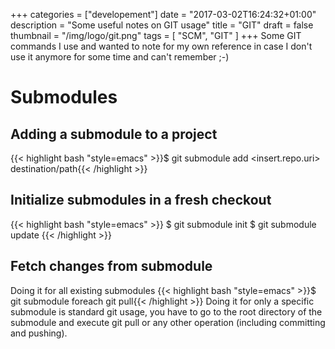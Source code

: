 +++
categories = ["developement"]
date = "2017-03-02T16:24:32+01:00"
description = "Some useful notes on GIT usage"
title = "GIT"
draft = false
thumbnail = "/img/logo/git.png"
tags = [
	"SCM",
	"GIT"
]
+++
Some GIT commands I use and wanted to note for my own reference in case I don't use it anymore for some time and can't remember ;-)

<!--more-->

# Submodules
## Adding a submodule to a project
{{< highlight bash "style=emacs" >}}$ git submodule add <insert.repo.uri> destination/path{{< /highlight >}}

## Initialize submodules in a fresh checkout
{{< highlight bash "style=emacs" >}}
$ git submodule init
$ git submodule update
{{< /highlight >}}

## Fetch changes from submodule
Doing it for all existing submodules
{{< highlight bash "style=emacs" >}}$ git submodule foreach git pull{{< /highlight >}}
Doing it for only a specific submodule is standard git usage, you have to go to the root directory of the submodule and execute git pull or any other operation (including committing and pushing).